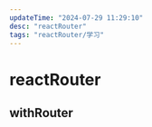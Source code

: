 ```yaml
---
updateTime: "2024-07-29 11:29:10"
desc: "reactRouter"
tags: "reactRouter/学习"
---
```


# reactRouter

## withRouter
